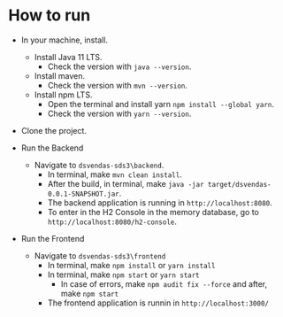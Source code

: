# How to run

  - In your machine, install.
    - Install Java 11 LTS.
      - Check the version with ```java --version```.
    - Install maven.
      - Check the version with ```mvn --version```.
    - Install npm LTS.
      - Open the terminal and install yarn ```npm install --global yarn```.
      - Check the version with ```yarn --version```.

  - Clone the project.

  - Run the Backend
    - Navigate to ```dsvendas-sds3\backend```.
      - In terminal, make ```mvn clean install```.
      - After the build, in terminal, make ```java -jar target/dsvendas-0.0.1-SNAPSHOT.jar```.
      - The backend application is running in ```http://localhost:8080```.
      - To enter in the H2 Console in the memory database, go to ```http://localhost:8080/h2-console```.

  - Run the Frontend
    - Navigate to ```dsvendas-sds3\frontend```
      - In terminal, make ```npm install``` or ```yarn install```
      - In terminal, make ```npm start``` or ```yarn start```
        - In case of errors, make ```npm audit fix --force``` and after, make ```npm start```
      - The frontend application is runnin in ```http://localhost:3000/```
